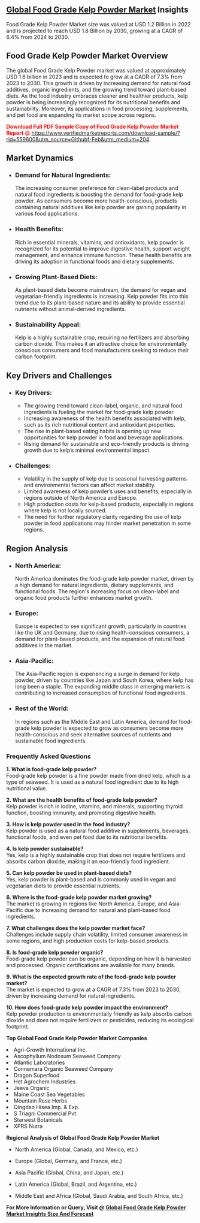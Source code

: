 <h2><a href="https://www.verifiedmarketreports.com/download-sample/?rid=559600&amp;utm_source=Githubf&amp;utm_medium=204" target="_blank">Global Food Grade Kelp Powder Market</a> Insights</h2><p>Food Grade Kelp Powder Market size was valued at USD 1.2 Billion in 2022 and is projected to reach USD 1.8 Billion by 2030, growing at a CAGR of 6.4% from 2024 to 2030.</p><p> <!DOCTYPE html> <html lang="en"> <head> <meta charset="UTF-8"> <meta name="viewport" content="width=device-width, initial-scale=1.0"> <meta name="description" content="Food Grade Kelp Powder Market Overview, Key Drivers, Challenges, and Region Analysis. Industry Outlook, Market Value, Dynamics, and Frequently Asked Questions."> <title>Food Grade Kelp Powder Market Overview</title> </head> <body> <h2>Food Grade Kelp Powder Market Overview</h2> <p>The global Food Grade Kelp Powder market was valued at approximately USD 1.6 billion in 2023 and is expected to grow at a CAGR of 7.3% from 2023 to 2030. This growth is driven by increasing demand for natural food additives, organic ingredients, and the growing trend toward plant-based diets. As the food industry embraces cleaner and healthier products, kelp powder is being increasingly recognized for its nutritional benefits and sustainability. Moreover, its applications in food processing, supplements, and pet food are expanding its market scope across regions.</p> <p><p><span class=""><span style="color: #ff0000;"><strong>Download Full PDF Sample Copy of Food Grade Kelp Powder Market Report</strong> @ </span><a href="https://www.verifiedmarketreports.com/download-sample/?rid=559600&amp;utm_source=Githubf-Feb&amp;utm_medium=204" target="_blank">https://www.verifiedmarketreports.com/download-sample/?rid=559600&amp;utm_source=Githubf-Feb&amp;utm_medium=204</a></span></p></p> <h2>Market Dynamics</h2> <ul> <li><h3>Demand for Natural Ingredients:</h3> The increasing consumer preference for clean-label products and natural food ingredients is boosting the demand for food-grade kelp powder. As consumers become more health-conscious, products containing natural additives like kelp powder are gaining popularity in various food applications.</li> <li><h3>Health Benefits:</h3> Rich in essential minerals, vitamins, and antioxidants, kelp powder is recognized for its potential to improve digestive health, support weight management, and enhance immune function. These health benefits are driving its adoption in functional foods and dietary supplements.</li> <li><h3>Growing Plant-Based Diets:</h3> As plant-based diets become mainstream, the demand for vegan and vegetarian-friendly ingredients is increasing. Kelp powder fits into this trend due to its plant-based nature and its ability to provide essential nutrients without animal-derived ingredients.</li> <li><h3>Sustainability Appeal:</h3> Kelp is a highly sustainable crop, requiring no fertilizers and absorbing carbon dioxide. This makes it an attractive choice for environmentally conscious consumers and food manufacturers seeking to reduce their carbon footprint.</li> </ul> <h2>Key Drivers and Challenges</h2> <ul> <li><h3>Key Drivers:</h3> <ul> <li>The growing trend toward clean-label, organic, and natural food ingredients is fueling the market for food-grade kelp powder.</li> <li>Increasing awareness of the health benefits associated with kelp, such as its rich nutritional content and antioxidant properties.</li> <li>The rise in plant-based eating habits is opening up new opportunities for kelp powder in food and beverage applications.</li> <li>Rising demand for sustainable and eco-friendly products is driving growth due to kelp’s minimal environmental impact.</li> </ul> </li> <li><h3>Challenges:</h3> <ul> <li>Volatility in the supply of kelp due to seasonal harvesting patterns and environmental factors can affect market stability.</li> <li>Limited awareness of kelp powder’s uses and benefits, especially in regions outside of North America and Europe.</li> <li>High production costs for kelp-based products, especially in regions where kelp is not locally sourced.</li> <li>The need for further regulatory clarity regarding the use of kelp powder in food applications may hinder market penetration in some regions.</li> </ul> </li> </ul> <h2>Region Analysis</h2> <ul> <li><h3>North America:</h3> North America dominates the food-grade kelp powder market, driven by a high demand for natural ingredients, dietary supplements, and functional foods. The region's increasing focus on clean-label and organic food products further enhances market growth.</li> <li><h3>Europe:</h3> Europe is expected to see significant growth, particularly in countries like the UK and Germany, due to rising health-conscious consumers, a demand for plant-based products, and the expansion of natural food additives in the market.</li> <li><h3>Asia-Pacific:</h3> The Asia-Pacific region is experiencing a surge in demand for kelp powder, driven by countries like Japan and South Korea, where kelp has long been a staple. The expanding middle class in emerging markets is contributing to increased consumption of functional food ingredients.</li> <li><h3>Rest of the World:</h3> In regions such as the Middle East and Latin America, demand for food-grade kelp powder is expected to grow as consumers become more health-conscious and seek alternative sources of nutrients and sustainable food ingredients.</li> </ul> <h3>Frequently Asked Questions</h3> <p><strong>1. What is food-grade kelp powder?</strong><br>Food-grade kelp powder is a fine powder made from dried kelp, which is a type of seaweed. It is used as a natural food ingredient due to its high nutritional value.</p> <p><strong>2. What are the health benefits of food-grade kelp powder?</strong><br>Kelp powder is rich in iodine, vitamins, and minerals, supporting thyroid function, boosting immunity, and promoting digestive health.</p> <p><strong>3. How is kelp powder used in the food industry?</strong><br>Kelp powder is used as a natural food additive in supplements, beverages, functional foods, and even pet food due to its nutritional benefits.</p> <p><strong>4. Is kelp powder sustainable?</strong><br>Yes, kelp is a highly sustainable crop that does not require fertilizers and absorbs carbon dioxide, making it an eco-friendly food ingredient.</p> <p><strong>5. Can kelp powder be used in plant-based diets?</strong><br>Yes, kelp powder is plant-based and is commonly used in vegan and vegetarian diets to provide essential nutrients.</p> <p><strong>6. Where is the food-grade kelp powder market growing?</strong><br>The market is growing in regions like North America, Europe, and Asia-Pacific due to increasing demand for natural and plant-based food ingredients.</p> <p><strong>7. What challenges does the kelp powder market face?</strong><br>Challenges include supply chain volatility, limited consumer awareness in some regions, and high production costs for kelp-based products.</p> <p><strong>8. Is food-grade kelp powder organic?</strong><br>Food-grade kelp powder can be organic, depending on how it is harvested and processed. Organic certifications are available for many brands.</p> <p><strong>9. What is the expected growth rate of the food-grade kelp powder market?</strong><br>The market is expected to grow at a CAGR of 7.3% from 2023 to 2030, driven by increasing demand for natural ingredients.</p> <p><strong>10. How does food-grade kelp powder impact the environment?</strong><br>Kelp powder production is environmentally friendly as kelp absorbs carbon dioxide and does not require fertilizers or pesticides, reducing its ecological footprint.</p> </body> </html> </p><p><strong>Top Global Food Grade Kelp Powder Market Companies</strong></p><div data-test-id=""><p><li>Agri-Growth International Inc.</li><li> Ascophyllum Nodosum Seaweed Company</li><li> Atlantic Laboratories</li><li> Connemara Organic Seaweed Company</li><li> Dragon Superfood</li><li> Het Agrochem Industries</li><li> Jeeva Organic</li><li> Maine Coast Sea Vegetables</li><li> Mountain Rose Herbs</li><li> Qingdao Hisea Imp. & Exp.</li><li> S Triagni Commercial Pvt</li><li> Starwest Botanicals</li><li> XPRS Nutra</li></p><div><strong>Regional Analysis of&nbsp;Global Food Grade Kelp Powder Market</strong></div><ul><li dir="ltr"><p dir="ltr">North America&nbsp;(Global, Canada, and Mexico, etc.)</p></li><li dir="ltr"><p dir="ltr">Europe (Global, Germany, and France, etc.)</p></li><li dir="ltr"><p dir="ltr">Asia Pacific&nbsp;(Global, China, and Japan, etc.)</p></li><li dir="ltr"><p dir="ltr">Latin America&nbsp;(Global, Brazil, and Argentina, etc.)</p></li><li dir="ltr">Middle East and Africa&nbsp;(Global, Saudi Arabia, and South Africa, etc.)</li></ul><p><strong>For More Information or Query, Visit @&nbsp;</strong><strong><a href="https://www.verifiedmarketreports.com/product/food-grade-kelp-powder-market/?utm_source=Githubf&amp;utm_medium=204" target="_blank">Global Food Grade Kelp Powder Market Insights Size And Forecast</a></strong></p></div>
